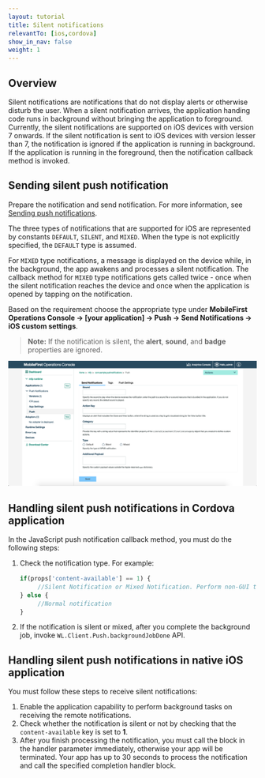 ```yaml
---
layout: tutorial
title: Silent notifications
relevantTo: [ios,cordova]
show_in_nav: false
weight: 1
---
```

## Overview
Silent notifications are notifications that do not display alerts or otherwise disturb the user. When a silent notification arrives, the application handing code runs in background without bringing the application to foreground. Currently, the silent notifications are supported on iOS devices with version 7 onwards. If the silent notification is sent to iOS devices with version lesser than 7, the notification is ignored if the application is running in background. If the application is running in the foreground, then the notification callback method is invoked.

## Sending silent push notification
Prepare the notification and send notification. For more information, see [Sending push notifications](../../sending-notifications).

The three types of notifications that are supported for iOS are represented by constants `DEFAULT`, `SILENT`, and `MIXED`. When the type is not explicitly specified, the `DEFAULT` type is assumed.

For `MIXED` type notifications, a message is displayed on the device while, in the background, the app awakens and processes a silent notification. The callback method for `MIXED` type notifications gets called twice - once when the silent notification reaches the device and once when the application is opened by tapping on the notification.

Based on the requirement choose the appropriate type under **MobileFirst Operations Console → [your application] → Push → Send Notifications → iOS custom settings**. 

> **Note:** If the notification is silent, the **alert**, **sound**, and **badge** properties are ignored.

![Setting notification type for iOS silent notifications in the MobileFirst Operations Console](notification-type-for-silent-notifications.png)

## Handling silent push notifications in Cordova application
In the JavaScript push notification callback method, you must do the following steps:

1. Check the notification type. For example:

   ```javascript
   if(props['content-available'] == 1) {
        //Silent Notification or Mixed Notification. Perform non-GUI tasks here.
   } else {
        //Normal notification
   }
   ```

2. If the notification is silent or mixed, after you complete the background job, invoke `WL.Client.Push.backgroundJobDone` API.

## Handling silent push notifications in native iOS application
You must follow these steps to receive silent notifications:

1. Enable the application capability to perform background tasks on receiving the remote notifications.
2. Check whether the notification is silent or not by checking that the `content-available` key is set to **1**.
3. After you finish processing the notification, you must call the block in the handler parameter immediately, otherwise  your app will be terminated. Your app has up to 30 seconds to process the notification and call the specified completion handler block.
